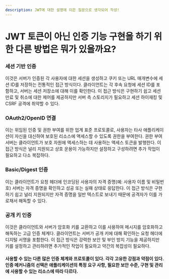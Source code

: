 ```yaml
---
description: JWT에 대한 설명에 이은 질문으로 생각되어 작성!
---
```


# JWT 토큰이 아닌 인증 기능 구현을 하기 위한 다른 방법은 뭐가 있을까요?

### 세션 기반 인증

이것은 서버가 인증된 각 사용자에 대한 세션을 생성하고 쿠키 또는 URL 매개변수에 세션 ID를 저장하는 전통적인 접근 방식이다. 클라이언트는 각 후속 요청에 세션 ID를 포함하고, 서버는 세션 저장소에 대해 이를 확인한다. 이 접근 방식은 구현하기 쉽고 세션 만료 및 취소에 대한 제어를 제공하지만 서버 측 스토리지가 필요하고 세션 하이재킹 및 CSRF 공격에 취약할 수 있다.

### OAuth2/OpenID 연결

이는 위임된 인증 및 권한 부여를 위한 업계 표준 프로토콜로, 사용자는 타사 애플리케이션이 자신을 대신하여 보호된 리소스에 액세스할 수 있도록 권한을 부여한다. 권한 부여 서버는 클라이언트가 보호 자원에 액세스하는 데 사용하는 액세스 토큰을 발행한다. 이 접근 방식은 널리 지원되고 상호 운용이 가능하지만 설정하고 구성하려면 추가 작업이 필요하고 다소 복잡하다.

### Basic/Digest 인증

이는 클라이언트가 요청 헤더에 인코딩된 사용자의 자격 증명(예: 사용자 이름 및 비밀번호) 서버는 자격 증명을 확인하고 성공 또는 실패 상태로 응답한다. 이 접근 방식은 구현하기 쉽고 널리 지원되지만 자격 증명을 일반 텍스트로 보내기 때문에 공격자가 이를 가로채서 해독할 수 있다.

### 공개 키 인증

이것은 클라이언트와 서버가 암호화 키를 교환하고 이를 사용하여 메시지를 암호화하고 해독하는 고급 인증 체계다. 클라이언트는 서버가 공개 키에 대해 확인하는 요청 헤더에 디지털 서명을 포함한다. 이 접근 방식은 강력한 보안 및 부인 방지 기능을 제공하지만 키를 설정하고 관리하려면 추가적인 작업이 필요하고 약간의 복잡성이 필요하다.



#### 사용할 수 있는 다른 많은 인증 체계와 프로토콜이 있다. 각각 고유한 강점과 약점이 있다. 인증 메커니즘의 선택은 애플리케이션의 특정 요구 사항, 필요한 보안 수준, 구현 및 관리에 사용할 수 있는 리소스에 따라 다르다.
